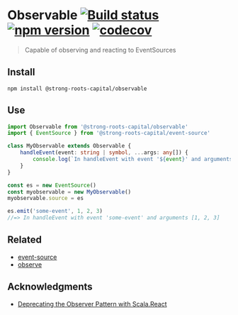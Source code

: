 # Observable [![Build status](https://travis-ci.org/strong-roots-capital/observable.svg?branch=master)](https://travis-ci.org/strong-roots-capital/observable) [![npm version](https://img.shields.io/npm/v/@strong-roots-capital/observable.svg)](https://npmjs.org/package/@strong-roots-capital/observable) [![codecov](https://codecov.io/gh/strong-roots-capital/observable/branch/master/graph/badge.svg)](https://codecov.io/gh/strong-roots-capital/observable)

> Capable of observing and reacting to EventSources

## Install

``` shell
npm install @strong-roots-capital/observable
```

## Use

``` typescript
import Observable from '@strong-roots-capital/observable'
import { EventSource } from '@strong-roots-capital/event-source'

class MyObservable extends Observable {
    handleEvent(event: string | symbol, ...args: any[]) {
        console.log(`In handleEvent with event '${event}' and arguments ${args}`)
    }
}

const es = new EventSource()
const myobservable = new MyObservable()
myobservable.source = es

es.emit('some-event', 1, 2, 3)
//=> In handleEvent with event 'some-event' and arguments [1, 2, 3]
```

## Related

- [event-source](https://github.com/strong-roots-capital/event-source)
- [observe](https://github.com/strong-roots-capital/observe)

## Acknowledgments

- [Deprecating the Observer Pattern with Scala.React](https://infoscience.epfl.ch/record/176887/files/DeprecatingObservers2012.pdf)
